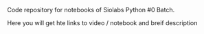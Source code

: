 Code repository for notebooks of Siolabs Python #0 Batch. 

Here you will get hte links to video / notebook and breif description
